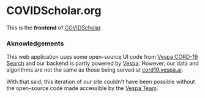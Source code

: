 <!-- Licensed under the terms of the Apache 2.0 license. See LICENSE in the project root. -->

# COVIDScholar.org
This is the __frontend__ of [COVIDScholar](https://www.covidscholar.org).

### Aknowledgements ###
This web application uses some open-source UI code from [Vespa CORD-19 Search](https://cord19.vespa.ai/) and our backend is partly powered by [Vespa](https://vespa.ai). However, our data and algorithms are not the same as those being served at [cord19.vespa.ai](https://cord19.vespa.ai/). 

With that said, this iteration of our site couldn't have been possible without the open-source code made accessible by the [Vespa Team](https://vespa.ai).
